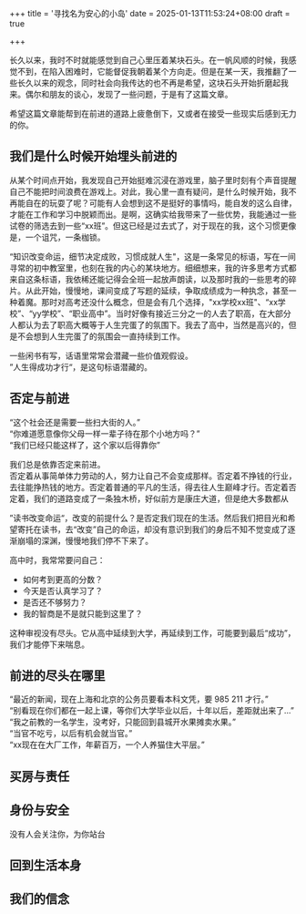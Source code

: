 +++
title = '寻找名为安心的小岛'
date = 2025-01-13T11:53:24+08:00
draft = true

+++

长久以来，我时不时就能感觉到自己心里压着某块石头。在一帆风顺的时候，我感觉不到，在陷入困难时，它能督促我朝着某个方向走。但是在某一天，我推翻了一些长久以来的观念，同时社会向我传达的也不再是希望，这块石头开始折磨起我来。偶尔和朋友的谈心，发现了一些问题，于是有了这篇文章。  

希望这篇文章能帮到在前进的道路上疲惫倒下，又或者在接受一些现实后感到无力的你。  

## 我们是什么时候开始埋头前进的

从某个时间点开始，我发现自己开始挺难沉浸在游戏里，脑子里时刻有个声音提醒自己不能把时间浪费在游戏上。对此，我心里一直有疑问，是什么时候开始，我不再能自在的玩耍了呢？可能有人会想到这不是挺好的事情吗，能自发的这么自律，才能在工作和学习中脱颖而出。是啊，这确实给我带来了一些优势，我能通过一些试卷的筛选去到一些“xx班”。但这已经是过去式了，对于现在的我，这个习惯更像是，一个诅咒，一条枷锁。

“知识改变命运，细节决定成败，习惯成就人生"，这是一条常见的标语，写在一间寻常的初中教室里，也刻在我的内心的某块地方。细细想来，我的许多思考方式都来自这条标语，我依稀还能记得会全班一起放声朗读，以及那时我的一些思考的碎片。从此开始，慢慢地，课间变成了写题的延续，争取成绩成为一种执念，甚至一种着魔。那时对高考还没什么概念，但是会有几个选择，"xx学校xx班"、“xx学校”、“yy学校”、“职业高中”。当时好像有接近三分之一的人去了职高，在大部分人都认为去了职高大概等于人生完蛋了的氛围下。我去了高中，当然是高兴的，但是不会想到人生完蛋了的氛围会一直持续到工作。

一些闲书有写，话语里常常会潜藏一些价值观假设。  
”人生得成功才行“，是这句标语潜藏的。

## 否定与前进

“这个社会还是需要一些扫大街的人。”  
“你难道愿意像你父母一样一辈子待在那个小地方吗？”   
“我们已经只能这样了，这个家以后得靠你”  

我们总是依靠否定来前进。  
否定着从事简单体力劳动的人，努力让自己不会变成那样。否定着不挣钱的行业，去往能挣热钱的地方。否定着普通的平凡的生活，得去往人生巅峰才行。否定着否定着，我们的道路变成了一条独木桥，好似前方是康庄大道，但是绝大多数都从

”读书改变命运“，改变的前提什么？是否定我们现在的生活。然后我们把目光和希望寄托在读书，去“改变”自己的命运，却没有意识到我们的身后不知不觉变成了逐渐崩塌的深渊，慢慢地我们停不下来了。  

高中时，我常常要问自己：  

- 如何考到更高的分数？
- 今天是否认真学习了？
- 是否还不够努力？
- 我的智商是不是就只能到这里了？

这种审视没有尽头。它从高中延续到大学，再延续到工作，可能要到最后“成功”，我们才能停下来喘息。

## 前进的尽头在哪里

“最近的新闻，现在上海和北京的公务员要看本科文凭，要 985 211 才行。”  
“别看现在你们都在一起上课，等你们大学毕业以后，十年以后，差距就出来了...”  
“我之前教的一名学生，没考好，只能回到县城开水果摊卖水果。”  
“当官不吃亏，以后有机会就当官。”  
“xx现在在大厂工作，年薪百万，一个人养猫住大平层。”

## 买房与责任

## 身份与安全

没有人会关注你，为你站台

## 回到生活本身

## 我们的信念



